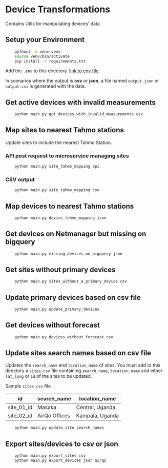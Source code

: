 # Device Transformations

Contains Utils for manipulating devices' data

## Setup your Environment

```bash
    python3 -m venv venv
    source venv/bin/activate
    pip install -r requirements.txt
```

Add the `.env` to this directory. [link to env file](https://docs.google.com/document/d/12SFbaC9aECzQJDtGp4ECkLpMqVAnmQQ22QyqE2d9L94/edit?usp=sharing)

In scenarios where the output is  **csv** or **json**, a file named `output.json` or `output.csv` is generated with the
data.

## Get active devices with invalid measurements

```bash
    python main.py get_devices_with_invalid_measurements csv
```

## Map sites to nearest Tahmo stations

Update sites to include the nearest Tahmo Station.

### API post request to microservice managing sites

```bash
    python main.py site_tahmo_mapping api
```

### CSV output

```bash
    python main.py site_tahmo_mapping csv
```

## Map devices to nearest Tahmo stations

```bash
    python main.py device_tahmo_mapping json
```

## Get devices on Netmanager but missing on bigquery

```bash
    python main.py missing_devices_on_bigquery json
```

## Get sites without primary devices

```bash
    python main.py sites_without_a_primary_device csv
```

## Update primary devices based on csv file

```bash
    python main.py update_primary_devices
```

## Get devices without forecast

```bash
    python main.py devices_without_forecast csv
```

## Update sites search names based on csv file
Updates the `search_name` and `location_name` of sites. You must add to this directory a `sites.csv` file containing `search_name`, `location_name` and either `lat_long` or `id` of the sites to  be updated.

Sample `sites.csv` file

| id         | search_name   | location_name   |
|------------|---------------|-----------------|
| site_01_id | Masaka        | Central, Uganda |
| site_02_id | AirQo Offices | Kampala, Uganda |

```bash
    python main.py update_site_search_names
```

## Export sites/devices to csv or json
```bash
    python main.py export_sites csv
    python main.py export_devices json airqo
```
